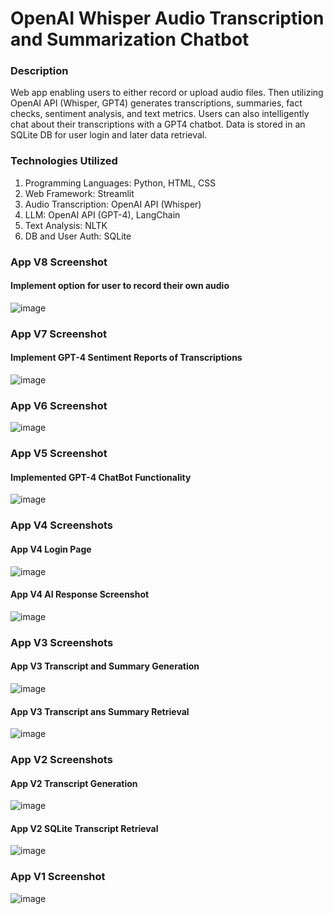 # OpenAI Whisper Audio Transcription and Summarization Chatbot
### Description

Web app enabling users to either record or upload audio files. Then utilizing OpenAI API (Whisper, GPT4) generates transcriptions, summaries, fact checks, sentiment analysis, and text metrics. Users can also intelligently chat about their transcriptions with a GPT4 chatbot. Data is stored in an SQLite DB for user login and later data retrieval.

### Technologies Utilized
1. Programming Languages: Python, HTML, CSS
2. Web Framework: Streamlit
3. Audio Transcription: OpenAI API (Whisper)
5. LLM: OpenAI API (GPT-4), LangChain
6. Text Analysis: NLTK
7. DB and User Auth: SQLite


### App V8 Screenshot
#### Implement option for user to record their own audio
![image](https://github.com/petermartens98/OpenAI-Whisper-Audio-Transcription-And-Summarization-Chatbot/assets/87671757/a2c56da0-9f98-4175-88fc-361c9f4e9909)


### App V7 Screenshot
#### Implement GPT-4 Sentiment Reports of Transcriptions
![image](https://github.com/petermartens98/OpenAI-Whisper-Audio-Transcription-And-Summarization-Chatbot/assets/87671757/3c3ae66f-e38b-4026-86b4-b920e131ea2b)


### App V6 Screenshot
![image](https://github.com/petermartens98/OpenAI-Whisper-Audio-Transcription-And-Summarization-Chatbot/assets/87671757/f719c5b2-88f7-4594-b6fb-20254082801b)


### App V5 Screenshot
#### Implemented GPT-4 ChatBot Functionality
![image](https://github.com/petermartens98/OpenAI-Whisper-Audio-Transcription-And-Summarization-Chatbot/assets/87671757/388abd0a-07f0-42ed-87e1-1b9196678e83)

### App V4 Screenshots
#### App V4 Login Page
![image](https://github.com/petermartens98/OpenAI-Whisper-Audio-Transcription-And-Summarization-App/assets/87671757/22335942-5277-4f0a-8c8c-9eb54a465d37)

#### App V4 AI Response Screenshot
![image](https://github.com/petermartens98/OpenAI-Whisper-Audio-Transcription-And-Summarization-App/assets/87671757/e90eb4f8-9bbd-4a4d-9be2-d5fc47925fab)


### App V3 Screenshots
#### App V3 Transcript and Summary Generation
![image](https://github.com/petermartens98/OpenAI-Whisper-Audio-Transcription-Streamlit-App/assets/87671757/808b13e6-bebf-42be-97d8-3e09c9987415)

#### App V3 Transcript ans Summary Retrieval 
![image](https://github.com/petermartens98/OpenAI-Whisper-Audio-Transcription-Streamlit-App/assets/87671757/80edcc2c-b7e9-4ff0-9b99-2145a4b8cec4)

### App V2 Screenshots
#### App V2 Transcript Generation
![image](https://github.com/petermartens98/OpenAI-Whisper-Audio-Transcription-Streamlit-App/assets/87671757/3855e9b3-4acd-42b4-97e4-51386bbc5d12)

#### App V2 SQLite Transcript Retrieval
![image](https://github.com/petermartens98/OpenAI-Whisper-Audio-Transcription-Streamlit-App/assets/87671757/cb59aecf-e8c9-439e-9708-40f0cadddc6c)


### App V1 Screenshot
![image](https://github.com/petermartens98/OpenAI-Whisper-Audio-Transcription-Streamlit-App/assets/87671757/27424c2f-530e-4076-8cb8-2d369a7ea89b)
